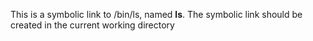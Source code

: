 This is a symbolic link to /bin/ls, named __ls__. The symbolic link should be created in the current working directory
